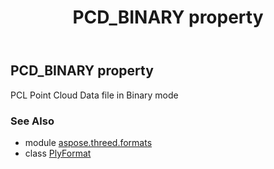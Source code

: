 ﻿---
title: PCD_BINARY property
second_title: Aspose.3D for Python via .NET API References
description: 
type: docs
weight: 390
url: /python-net/aspose.threed.formats/plyformat/pcd_binary/
is_root: false
---

## PCD_BINARY property


PCL Point Cloud Data file in Binary mode

### See Also
* module [aspose.threed.formats](../../)
* class [PlyFormat](/3d/python-net/aspose.threed.formats/plyformat)
